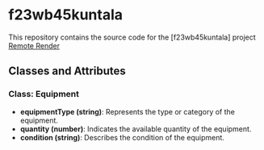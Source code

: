 # f23wb45kuntala
This repository contains the source code for the [f23wb45kuntala] project
[Remote Render](https://f23wb45kuntala.onrender.com)

## Classes and Attributes

### Class: Equipment
- **equipmentType (string)**: Represents the type or category of the equipment.
- **quantity (number)**: Indicates the available quantity of the equipment.
- **condition (string)**: Describes the condition of the equipment.

